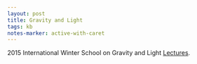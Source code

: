 ```yaml
---
layout: post
title: Gravity and Light
tags: kb
notes-marker: active-with-caret
---
```

2015 International Winter School on Gravity and Light [Lectures](https://sre.google/sre-book/table-of-contents/).